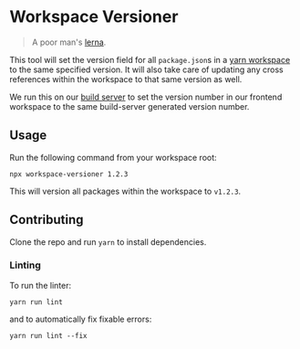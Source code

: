 # Workspace Versioner

> A poor man's [lerna](https://github.com/lerna/lerna).

This tool will set the version field for all `package.json`s in a [yarn workspace](https://yarnpkg.com/lang/en/docs/workspaces/) to the same specified version. It will also take care of updating any cross references within the workspace to that same version as well.

We run this on our [build server](https://teamcity.archoninfosys.com/) to set the version number in our frontend workspace to the same build-server generated version number.

## Usage

Run the following command from your workspace root:

```
npx workspace-versioner 1.2.3
```

This will version all packages within the workspace to `v1.2.3`.

## Contributing

Clone the repo and run `yarn` to install dependencies.

### Linting

To run the linter:

```
yarn run lint
```

and to automatically fix fixable errors:

```
yarn run lint --fix
```
